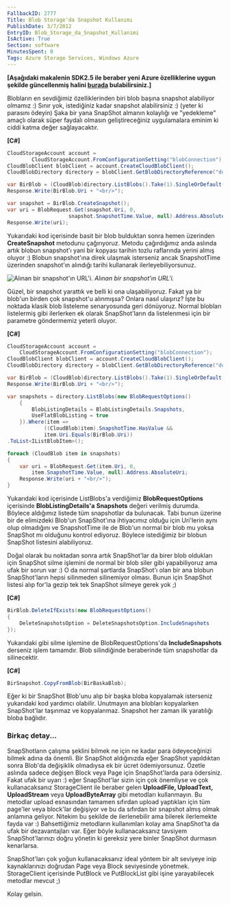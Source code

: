 ```yaml
---
FallbackID: 2777
Title: Blob Storage'da Snapshot Kullanımı
PublishDate: 3/7/2012
EntryID: Blob_Storage_da_Snapshot_Kullanimi
IsActive: True
Section: software
MinutesSpent: 0
Tags: Azure Storage Services, Windows Azure
---
```

**[Aşağıdaki makalenin SDK2.5 ile beraber yeni Azure özelliklerine uygunşekilde güncellenmiş halini[burada](http://daron.yondem.com/software/post/Blob_Storage_da_Snapshot_Kullanimi_SDK2_5)bulabilirsiniz.]**Blobların en sevdiğimiz özelliklerinden biri blob başına snapshot
alabiliyor olmamız :) Sınır yok, istediğiniz kadar snapshot
alabilirsiniz :) (yeter ki parasını ödeyin) Şaka bir yana SnapShot
almanın kolaylığı ve "yedekleme" amaçlı olarak süper faydalı olmasın
geliştireceğiniz uygulamalara eminim ki ciddi katma değer sağlayacaktır.

**[C\#]**
```cs
CloudStorageAccount account = 
        CloudStorageAccount.FromConfigurationSetting("blobConnection");
CloudBlobClient blobClient = account.CreateCloudBlobClient();
CloudBlobDirectory directory = blobClient.GetBlobDirectoryReference("dosyalar/resimler");

var BirBlob = (CloudBlob)directory.ListBlobs().Take(1).SingleOrDefault();
Response.Write(BirBlob.Uri + "<br/>");

var snapshot = BirBlob.CreateSnapshot();
var uri = BlobRequest.Get(snapshot.Uri, 0, 
                    snapshot.SnapshotTime.Value, null).Address.AbsoluteUri;
Response.Write(uri);
```

Yukarıdaki kod içerisinde basit bir blob bulduktan sonra hemen üzerinden
**CreateSnapshot** metodunu çağırıyoruz. Metodu çağırdığımız anda
aslında artık blobun snapshot'ı yani bir kopyası tarihin tozlu
raflarında yerini almış oluyor :) Blobun snapshot'ına direk ulaşmak
isterseniz ancak SnapshotTime üzerinden snapshot'ın alındığı tarihi
kullanarak ilerleyebiliyorsunuz.

![Alınan bir snapshot'ın
URL'i.](media/Blob_Storage_da_Snapshot_Kullanimi/snapshot.png)
*Alınan bir snapshot'ın URL'i.*

Güzel, bir snapshot yarattık ve belli ki ona ulaşabiliyoruz. Fakat ya
bir blob'un birden çok snapshot'u alınmışsa? Onlara nasıl ulaşırız? İşte
bu noktada klasik blob listeleme senaryosunda geri dönüyoruz. Normal
blobları listelermiş gibi ilerlerken ek olarak SnapShot'ların da
listelenmesi için bir parametre göndermemiz yeterli oluyor.

**[C\#]**
```cs
CloudStorageAccount account = 
    CloudStorageAccount.FromConfigurationSetting("blobConnection");
CloudBlobClient blobClient = account.CreateCloudBlobClient();
CloudBlobDirectory directory = blobClient.GetBlobDirectoryReference("dosyalar/resimler");

var BirBlob = (CloudBlob)directory.ListBlobs().Take(1).SingleOrDefault();
Response.Write(BirBlob.Uri + "<br/>");

var snapshots = directory.ListBlobs(new BlobRequestOptions()
    {
        BlobListingDetails = BlobListingDetails.Snapshots,
        UseFlatBlobListing = true
    }).Where(item => 
            ((CloudBlob)item).SnapshotTime.HasValue && 
            item.Uri.Equals(BirBlob.Uri))
.ToList<IListBlobItem>();

foreach (CloudBlob item in snapshots)
{
    var uri = BlobRequest.Get(item.Uri, 0,
        item.SnapshotTime.Value, null).Address.AbsoluteUri;
    Response.Write(uri + "<br/>");
}
```

Yukarıdaki kod içerisinde ListBlobs'a verdiğimiz **BlobRequestOptions**
içerisinde **BlobListingDetails'a** **Snapshots** değeri verilmiş
durumda. Böylece aldığımız listede tüm snapshotlar da bulunacak. Tabi
bunun üzerine bir de elimizdeki Blob'un SnapShot'ına ihtiyacımız olduğu
için Uri'lerin aynı olup olmadığını ve SnapshotTime ile de Blob'un
normal bir blob mu yoksa SnapShot mı olduğunu kontrol ediyoruz. Böylece
istediğimiz bir blobun SnapShot listesini alabiliyoruz.

Doğal olarak bu noktadan sonra artık SnapShot'lar da birer blob
oldukları için SnapShot silme işlemini de normal bir blob siler gibi
yapabiliyoruz ama ufak bir sorun var :) O da normal şartlarda SnapShot'ı
olan bir ana blobun SnapShot'ların hepsi silinmeden silinemiyor olması.
Bunun için SnapShot listesi alıp for'la gezip tek tek SnapShot silmeye
gerek yok ;)

**[C\#]**
```cs
BirBlob.DeleteIfExists(new BlobRequestOptions()
{
    DeleteSnapshotsOption = DeleteSnapshotsOption.IncludeSnapshots
});
```

Yukarıdaki gibi silme işlemine de BlobRequestOptions'da
**IncludeSnapshots** derseniz işlem tamamdır. Blob silindiğinde
beraberinde tüm snapshotlar da silinecektir.

**[C\#]**

```cs
BirSnapshot.CopyFromBlob(BirBaskaBlob);
```

Eğer ki bir SnapShot Blob'unu alıp bir başka bloba kopyalamak isterseniz
yukarıdaki kod yardımcı olabilir. Unutmayın ana blobları kopyalarken
SnapShot'lar taşınmaz ve kopyalanmaz. Snapshot her zaman ilk yaratılığı
bloba bağlıdır.

### Birkaç detay...

SnapShotların çalışma şeklini bilmek ne için ne kadar para ödeyeceğinizi
bilmek adına da önemli. Bir SnapShot aldığınızda eğer SnapShot
yapıldıktan sonra Blob'da değişiklik olmadıysa ek bir ücret
ödemiyorsunuz. Özetle aslında sadece değişen Block veya Page için
SnapShot'larda para ödersiniz. Fakat ufak bir uyarı :) eğer SnapShot'lar
sizin için çok önemliyse ve çok kullanacaksanız StorageClient ile
beraber gelen **UploadFile, UploadText, UploadStream** veya
**UploadByteArray** gibi metodları kullanmayın. Bu metodlar upload
esnasından tamamen sıfırdan upload yaptıkları için tüm page'ler veya
block'lar değişiyor ve bu da sıfırdan bir snapshot almış olmak anlamına
geliyor. Nitekim bu şekilde de ilerlenebilir ama bilerek ilerlemekte
fayda var :) Bahsettiğimiz metodların kullanımları kolay ama SnapShot'ta
da ufak bir dezavantajları var. Eğer böyle kullanacaksanız tavsiyem
SnapShot'larınızı doğru yönetin ki gereksiz yere binler SnapShot
durmasın kenarlarsa.

SnapShot'ları çok yoğun kullanacaksanız ideal yöntem bir alt seviyeye
inip kaynaklarınızı doğrudan Page veya Block seviyesinde yönetmek.
StorageClient içerisinde PutBlock ve PutBlockList gibi işine
yarayabilecek metodlar mevcut ;)

Kolay gelsin.


